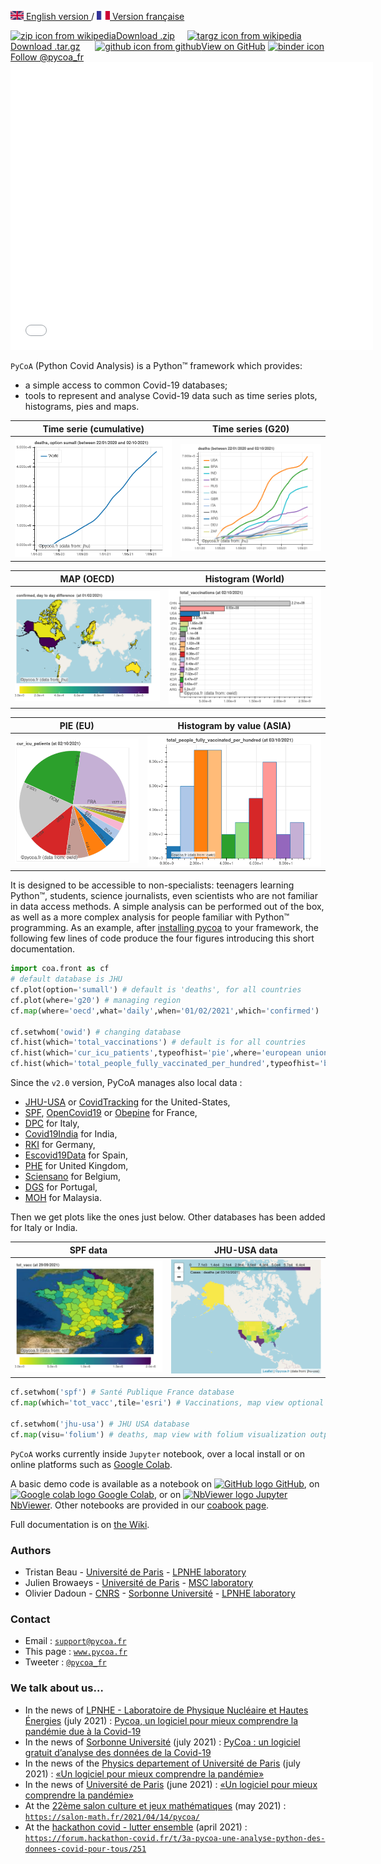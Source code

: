 [<img src="fig/UK.png" height="14px" alt="UK flag"> English  version ](http://pycoa.fr/index) / 
[ <img src="fig/FR.png" height="14px" alt="FR flag"> Version française ](http://pycoa.fr/index_FR) 

<section id="downloads" class="clearfix">
  <a href="https://github.com/coa-project/pycoa/archive/main.zip" id="download-zip" class="button" target=_blank><span><img src="https://upload.wikimedia.org/wikipedia/commons/9/9c/The_Unarchiver_zip.png" height="25px" align="bottom" alt="zip icon from wikipedia">Download .zip</span></a>&nbsp;&nbsp;&nbsp;&nbsp;
  <a href="https://github.com/coa-project/pycoa/archive/main.tar.gz" id="download-tar-gz" class="button" target=_blank><span>
    <img src="https://upload.wikimedia.org/wikipedia/commons/e/e4/Tar_gz_archive_icon.svg" height="25px" align="bottom" alt="targz icon from wikipedia">Download .tar.gz</span></a>
  &nbsp;&nbsp;&nbsp;&nbsp;
  <a href="https://github.com/coa-project/pycoa/tree/main" id="view-on-github" class="button" target=_blank><span><img src="https://github.githubassets.com/images/modules/logos_page/GitHub-Mark.png" height="25px" align="bottom" alt="github icon from github">View on GitHub</span></a>
  <a href="https://mybinder.org/v2/gh/coa-project/coadocker/HEAD" id="view-on-binder" class="button" target=_blank><span><img src="https://mybinder.org/badge_logo.svg" height="25px" align="bottom" alt="binder icon"></span></a>
<a href="https://twitter.com/pycoa_fr?ref_src=twsrc%5Etfw" class="twitter-follow-button" data-show-count="false">Follow @pycoa_fr</a><script async src="https://platform.twitter.com/widgets.js" charset="utf-8"></script>
</section>

<center>
<iframe id="mobilehide" height="460" width="580" src="fig/pycoa_v2.10_mapFranceVariant.html" frameborder="0"></iframe>
</center>

`PyCoA` (Python Covid Analysis) is a Python™ framework which provides:
- a simple access to common Covid-19 databases;
- tools to represent and analyse Covid-19 data such as time series plots, histograms, pies and maps.

|Time serie (cumulative) | Time series (G20) |
|------------|-------------|
|<a href="fig/pycoa_v2.10_plot_sumall.html" target="_blank"><img src="fig/pycoa_v2.10_plot_sumall.png"></a>|<a href="fig/pycoa_v2.10_plot_g20.html" target="_blank"><img src="fig/pycoa_v2.10_plot_g20.png"></a>|

|MAP (OECD) | Histogram (World) | 
|------------|-------------|
|<a href="fig/pycoa_v2.10_plot_oecd.html" target="_blank"><img src="fig/pycoa_v2.10_plot_oecd.png"></a>|<a href="fig/pycoa_v2.10_hist_bycountry.html" target="_blank"><img src="fig/pycoa_v2.10_hist_bycountry.png"></a>|

|PIE (EU) | Histogram by value (ASIA) |
|------------|-------------|
|<a href="fig/pycoa_v2.10_pie.html" target="_blank"><img src="fig/pycoa_v2.10_pie.png"></a>|<a href="fig/pycoa_v2.10_histval.html" target="_blank"><img src="fig/pycoa_v2.10_histval.png"></a>|

It is designed to be accessible to non-specialists: teenagers learning Python™, students, science journalists, even scientists who are not familiar in data access methods. A simple analysis can be performed out of the box, as well as a more complex analysis for people familiar with Python™ programming. As an example, after <a href="https://github.com/coa-project/pycoa/wiki/Install" target=_blank>installing pycoa</a> to your framework, the following few lines of code produce the four figures introducing this short documentation.

```python
import coa.front as cf
# default database is JHU
cf.plot(option='sumall') # default is 'deaths', for all countries
cf.plot(where='g20') # managing region
cf.map(where='oecd',what='daily',when='01/02/2021',which='confirmed')

cf.setwhom('owid') # changing database
cf.hist(which='total_vaccinations') # default is for all countries
cf.hist(which='cur_icu_patients',typeofhist='pie',where='european union')
cf.hist(which='total_people_fully_vaccinated_per_hundred',typeofhist='byvalue',where='asia')
```

Since the `v2.0` version, PyCoA manages also local data :
- [JHU-USA](https://coronavirus.jhu.edu/) or [CovidTracking](https://covidtracking.com) for the United-States, 
- [SPF](https://www.santepubliquefrance.fr/dossiers/coronavirus-covid-19), [OpenCovid19](https://github.com/opencovid19-fr) or [Obepine](https://www.reseau-obepine.fr/donnees-ouvertes/) for France,
- [DPC](https://github.com/pcm-dpc/COVID-19) for Italy,
- [Covid19India](https://api.covid19india.org) for India,
- [RKI](https://github.com/jgehrcke/covid-19-germany-gae) for Germany,
- [Escovid19Data](https://github.com/montera34/escovid19data) for Spain,
- [PHE](https://api.coronavirus.data.gov.uk) for United Kingdom,
- [Sciensano](https://epistat.sciensano.be) for Belgium,
- [DGS](https://github.com/dssg-pt/covid19pt-data) for Portugal,
- [MOH](https://github.com/MoH-Malaysia) for Malaysia.

Then we get plots like the ones just below. Other databases has been added for Italy or India.

|SPF data | JHU-USA data |
|------------|-------------|
|<a href="fig/pycoa_v2.10_spf.html" target="_blank"><img src="fig/pycoa_v2.10_spf.png" width=504></a>|<a href="fig/pycoa_v2.10_jhu-usafolium.html" target="_blank"><img src="fig/pycoa_v2.10_jhu-usafolium.png" width=504></a>|

```python
cf.setwhom('spf') # Santé Publique France database
cf.map(which='tot_vacc',tile='esri') # Vaccinations, map view optional tile 

cf.setwhom('jhu-usa') # JHU USA database
cf.map(visu='folium') # deaths, map view with folium visualization output
```

`PyCoA` works currently inside `Jupyter` notebook, over a local install or on online platforms such as <a href="https://colab.research.google.com/" target=_blank>Google Colab</a>.

A basic demo code is available as a notebook on <a href="https://github.com/coa-project/coabook/blob/master/demo_pycoa.ipynb" target=_blank ><img src="https://github.githubassets.com/images/modules/logos_page/GitHub-Mark.png" height="20" alt="GitHub logo" /> GitHub</a>, on <a href="https://colab.research.google.com/github/coa-project/coabook/blob/master/demo_pycoa.ipynb" target=_blank ><img src="https://colab.research.google.com/img/colab_favicon_256px.png" height="20" alt="Google colab logo" /> Google Colab</a>, or on <a href="https://nbviewer.jupyter.org/github/coa-project/coabook/blob/master/demo_pycoa.ipynb" target=_blank ><img src="https://nbviewer.jupyter.org/static/img/nav_logo.svg" height="20" alt="NbViewer logo" /> Jupyter NbViewer</a>. Other notebooks are provided in our <a href="https://github.com/coa-project/coabook/blob/master/README.md" target=_blank >coabook page</a>.

Full documentation is on <a href="https://github.com/coa-project/pycoa/wiki/Home" target=_blank>the Wiki</a>.

### Authors

* Tristan Beau - [Université de Paris](http://u-paris.fr) - [LPNHE laboratory](http://lpnhe.in2p3.fr/)
* Julien Browaeys - [Université de Paris](http://u-paris.fr) - [MSC laboratory](http://www.msc.univ-paris-diderot.fr/)
* Olivier Dadoun - [CNRS](http://cnrs.fr) - [Sorbonne Université](https://www.sorbonne-universite.fr/) - [LPNHE laboratory](http://lpnhe.in2p3.fr/)

### Contact
* Email : [`support@pycoa.fr`](mailto:support@pycoa.fr)
* This page : [`www.pycoa.fr`](http://www.pycoa.fr)
* Tweeter : [`@pycoa_fr`](https://twitter.com/pycoa_fr)

### We talk about us…
* In the news of [LPNHE - Laboratoire de Physique Nucléaire et Hautes Énergies](https://lpnhe.in2p3.fr/) (july 2021) : [Pycoa, un logiciel pour mieux comprendre la pandémie due à la Covid-19 ](https://lpnhe.in2p3.fr/spip.php?article1596)
* In the news of [Sorbonne Université](https://www.sorbonne-universite.fr) (july 2021) : [PyCoa : un logiciel gratuit d’analyse des données de la Covid-19](https://www.sorbonne-universite.fr/actualites/pycoa-un-logiciel-gratuit-danalyse-des-donnees-de-la-covid-19)
* In the news of the [Physics departement of Université de Paris](https://physique.u-paris.fr) (july 2021) : [«Un logiciel pour mieux comprendre la pandémie»](https://physique.u-paris.fr/actualites/un-logiciel-pycoa-pour-mieux-comprendre-la-pandemie)
* In the news of [Université de Paris](http://u-paris.fr) (june 2021) : [«Un logiciel pour mieux comprendre la pandémie»](https://u-paris.fr/un-logiciel-pour-mieux-comprendre-la-pandemie/)
* At the [22ème salon culture et jeux mathématiques](https://salon-math.fr) (may 2021) : 
[`https://salon-math.fr/2021/04/14/pycoa/`](https://salon-math.fr/2021/04/14/pycoa/)
* At the [hackathon covid - lutter ensemble](https://hackathon-covid.fr) (april 2021) : [`https://forum.hackathon-covid.fr/t/3a-pycoa-une-analyse-python-des-donnees-covid-pour-tous/251`](https://forum.hackathon-covid.fr/t/3a-pycoa-une-analyse-python-des-donnees-covid-pour-tous/251)
